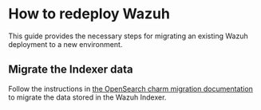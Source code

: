 # How to redeploy Wazuh

This guide provides the necessary steps for migrating an existing Wazuh deployment to a new environment.

## Migrate the Indexer data

Follow the instructions in [the OpenSearch charm migration documentation](https://github.com/canonical/opensearch-operator/blob/main/docs/how-to/h-migrate-cluster.md) to migrate the data stored in the Wazuh Indexer.